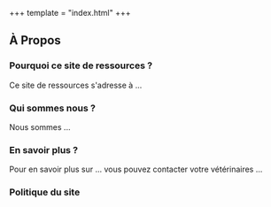+++
template = "index.html"
+++

## À Propos

### Pourquoi ce site de ressources ?

Ce site de ressources s'adresse à ... 

### Qui sommes nous ?

Nous sommes ...

### En savoir plus ?

Pour en savoir plus sur ... vous pouvez contacter votre vétérinaires ...

### Politique du site